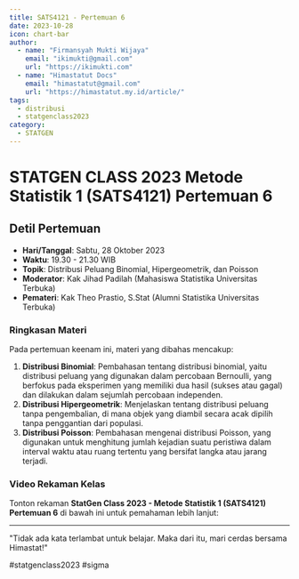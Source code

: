 ```yaml
--- 
title: SATS4121 - Pertemuan 6
date: 2023-10-28
icon: chart-bar
author:
  - name: "Firmansyah Mukti Wijaya"
    email: "ikimukti@gmail.com"
    url: "https://ikimukti.com"
  - name: "Himastatut Docs"
    email: "himastatut@gmail.com"
    url: "https://himastatut.my.id/article/"
tags:
  - distribusi
  - statgenclass2023
category: 
  - STATGEN
--- 
```


# STATGEN CLASS 2023 Metode Statistik 1 (SATS4121) Pertemuan 6

## Detil Pertemuan

- **Hari/Tanggal**: Sabtu, 28 Oktober 2023  
- **Waktu**: 19.30 - 21.30 WIB  
- **Topik**: Distribusi Peluang Binomial, Hipergeometrik, dan Poisson  
- **Moderator**: Kak Jihad Padilah (Mahasiswa Statistika Universitas Terbuka)  
- **Pemateri**: Kak Theo Prastio, S.Stat (Alumni Statistika Universitas Terbuka)

### Ringkasan Materi

Pada pertemuan keenam ini, materi yang dibahas mencakup:
1. **Distribusi Binomial**: Pembahasan tentang distribusi binomial, yaitu distribusi peluang yang digunakan dalam percobaan Bernoulli, yang berfokus pada eksperimen yang memiliki dua hasil (sukses atau gagal) dan dilakukan dalam sejumlah percobaan independen.
2. **Distribusi Hipergeometrik**: Menjelaskan tentang distribusi peluang tanpa pengembalian, di mana objek yang diambil secara acak dipilih tanpa penggantian dari populasi.
3. **Distribusi Poisson**: Pembahasan mengenai distribusi Poisson, yang digunakan untuk menghitung jumlah kejadian suatu peristiwa dalam interval waktu atau ruang tertentu yang bersifat langka atau jarang terjadi.

### Video Rekaman Kelas

Tonton rekaman **StatGen Class 2023 - Metode Statistik 1 (SATS4121) Pertemuan 6** di bawah ini untuk pemahaman lebih lanjut:

<VidStack  
  src="https://www.youtube.com/watch?v=VJAPvejJ19I"  
  title="StatGen Class 2023 - Metode Statistik 1 (SATS4121) Pertemuan 6"
/>

--- 

"Tidak ada kata terlambat untuk belajar. Maka dari itu, mari cerdas bersama Himastat!"

#statgenclass2023 #sigma

